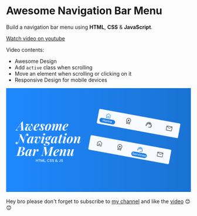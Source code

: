 # Awesome Navigation Bar Menu

Build a navigation bar menu using **HTML**, **CSS** & **JavaScript**.

[Watch video on youtube](https://youtu.be/0RWrWHaoZx0 "Navigation Bar Menu")

Video contents:

* Awesome Design
* Add `active` class when scrolling
* Move an element when scrolling or clicking on it
* Responsive Design for mobile devices

![img](AwesomeNavigationBarMenu.png)

Hey bro please don't forget to subscribe to [my channel](https://www.youtube.com/@CodingWeb3 "CodingWeb") and like the [video](https://youtu.be/0RWrWHaoZx0 "Navigation Bar Menu") 😊😊